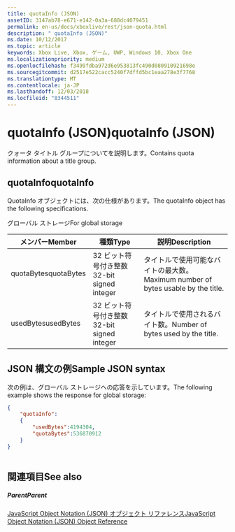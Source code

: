 ```yaml
---
title: quotaInfo (JSON)
assetID: 3147ab78-e671-e142-0a3a-688dc4079451
permalink: en-us/docs/xboxlive/rest/json-quota.html
description: " quotaInfo (JSON)"
ms.date: 10/12/2017
ms.topic: article
keywords: Xbox Live, Xbox, ゲーム, UWP, Windows 10, Xbox One
ms.localizationpriority: medium
ms.openlocfilehash: f3499fdba972d6e953813fc490d080910921698e
ms.sourcegitcommit: d2517e522cacc5240f7dffd5bc1eaa278e3f7768
ms.translationtype: MT
ms.contentlocale: ja-JP
ms.lasthandoff: 12/03/2018
ms.locfileid: "8344511"
---
```

# <a name="quotainfo-json"></a><span data-ttu-id="b6599-104">quotaInfo (JSON)</span><span class="sxs-lookup"><span data-stu-id="b6599-104">quotaInfo (JSON)</span></span>
<span data-ttu-id="b6599-105">クォータ タイトル グループについてを説明します。</span><span class="sxs-lookup"><span data-stu-id="b6599-105">Contains quota information about a title group.</span></span> 
<a id="ID4EN"></a>

 
## <a name="quotainfo"></a><span data-ttu-id="b6599-106">quotaInfo</span><span class="sxs-lookup"><span data-stu-id="b6599-106">quotaInfo</span></span>
 
<span data-ttu-id="b6599-107">QuotaInfo オブジェクトには、次の仕様があります。</span><span class="sxs-lookup"><span data-stu-id="b6599-107">The quotaInfo object has the following specifications.</span></span>
 
<span data-ttu-id="b6599-108">グローバル ストレージ</span><span class="sxs-lookup"><span data-stu-id="b6599-108">For global storage</span></span>
 
| <span data-ttu-id="b6599-109">メンバー</span><span class="sxs-lookup"><span data-stu-id="b6599-109">Member</span></span>| <span data-ttu-id="b6599-110">種類</span><span class="sxs-lookup"><span data-stu-id="b6599-110">Type</span></span>| <span data-ttu-id="b6599-111">説明</span><span class="sxs-lookup"><span data-stu-id="b6599-111">Description</span></span>| 
| --- | --- | --- | 
| <span data-ttu-id="b6599-112">quotaBytes</span><span class="sxs-lookup"><span data-stu-id="b6599-112">quotaBytes</span></span>| <span data-ttu-id="b6599-113">32 ビット符号付き整数</span><span class="sxs-lookup"><span data-stu-id="b6599-113">32-bit signed integer</span></span> | <span data-ttu-id="b6599-114">タイトルで使用可能なバイトの最大数。</span><span class="sxs-lookup"><span data-stu-id="b6599-114">Maximum number of bytes usable by the title.</span></span>| 
| <span data-ttu-id="b6599-115">usedBytes</span><span class="sxs-lookup"><span data-stu-id="b6599-115">usedBytes</span></span>| <span data-ttu-id="b6599-116">32 ビット符号付き整数</span><span class="sxs-lookup"><span data-stu-id="b6599-116">32-bit signed integer</span></span> | <span data-ttu-id="b6599-117">タイトルで使用されるバイト数。</span><span class="sxs-lookup"><span data-stu-id="b6599-117">Number of bytes used by the title.</span></span>| 
  
<a id="ID4EXB"></a>

 
## <a name="sample-json-syntax"></a><span data-ttu-id="b6599-118">JSON 構文の例</span><span class="sxs-lookup"><span data-stu-id="b6599-118">Sample JSON syntax</span></span>
 
<span data-ttu-id="b6599-119">次の例は、グローバル ストレージへの応答を示しています。</span><span class="sxs-lookup"><span data-stu-id="b6599-119">The following example shows the response for global storage:</span></span>
 

```json
{
    "quotaInfo":
    {
        "usedBytes":4194304,
        "quotaBytes":536870912
    }
}
      
```

  
<a id="ID4ECC"></a>

 
## <a name="see-also"></a><span data-ttu-id="b6599-120">関連項目</span><span class="sxs-lookup"><span data-stu-id="b6599-120">See also</span></span>
 
<a id="ID4EEC"></a>

 
##### <a name="parent"></a><span data-ttu-id="b6599-121">Parent</span><span class="sxs-lookup"><span data-stu-id="b6599-121">Parent</span></span> 

[<span data-ttu-id="b6599-122">JavaScript Object Notation (JSON) オブジェクト リファレンス</span><span class="sxs-lookup"><span data-stu-id="b6599-122">JavaScript Object Notation (JSON) Object Reference</span></span>](atoc-xboxlivews-reference-json.md)

   